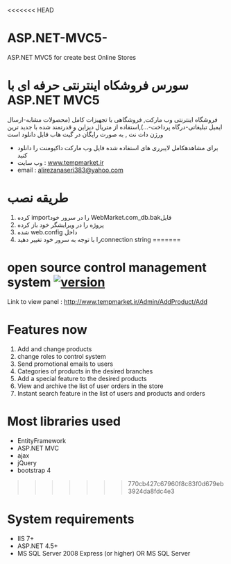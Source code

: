 <<<<<<< HEAD
# ASP.NET-MVC5-
ASP.NET MVC5 for create best  Online Stores
# سورس فروشکاه اینترنتی حرفه ای با ASP.NET MVC5
فروشگاه اینترنتی وب مارکت, فروشگاهی با تجهیزات کامل (محصولات مشابه-ارسال ایمیل تبلیغاتی-درگاه پرداخت-...),استفاده از متریال دیزاین و قدرتمند شده با جدید ترین ورژن دات نت , به صورت رایگان در گیت هاب قابل دانلود است

- برای مشاهدهکامل لایبرری های استفاده شده فایل وب مارکت داکیومنت را دانلود کنید
- وب سایت : www.tempmarket.ir
- email : alirezanaseri383@yahoo.com

# طریقه نصب

1. کرده importرا در سرور خود WebMarket.com_db.bakفایل
2. پروژه را در ویرایشگر خود باز کرده
3. شده web.config داخل
4. را با توجه به سرور خود تغییر دهیدconnection string 
=======
# open source control management system [![version](https://img.shields.io/badge/version-0.1-green.svg)](https://semver.org)
Link to view panel : http://www.tempmarket.ir/Admin/AddProduct/Add

# Features now
1. Add and change products
2. change roles to control system
3. Send promotional emails to users
4. Categories of products in the desired branches
5. Add a special feature to the desired products
6. View and archive the list of user orders in the store
7. Instant search feature in the list of users and products and orders


# Most libraries used
- EntityFramework
- ASP.NET MVC
- ajax
- jQuery
- bootstrap 4
>>>>>>> 770cb427c67960f8c83f0d679eb3924da8fdc4e3

# System requirements
- IIS 7+
- ASP.NET 4.5+
- MS SQL Server 2008 Express (or higher) OR MS SQL Server
